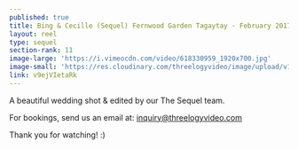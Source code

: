 ```yaml
---
published: true
title: Bing & Cecille (Sequel) Fernwood Garden Tagaytay - February 2017
layout: reel
type: sequel
section-rank: 11
image-large: 'https://i.vimeocdn.com/video/618330959_1920x700.jpg'
image-small: 'https://res.cloudinary.com/threelogyvideo/image/upload/v1528731017/bing.jpg'
link: v9ejVIetaRk
---
```

A beautiful wedding shot & edited by our The Sequel team.

For bookings, send us an email at: inquiry@threelogyvideo.com

Thank you for watching! :)
